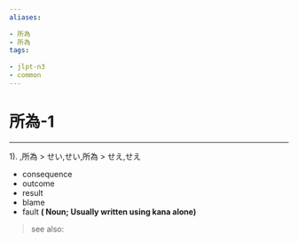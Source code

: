 ```yaml
---
aliases:
    
- 所為
- 所為
tags:
    
- jlpt-n3
- common
---
```


# 所為-1
---
1).
,所為 > せい,せい,所為 > せえ,せえ

- consequence
- outcome
- result
- blame
- fault
**( Noun; Usually written using kana alone)**
> see also: 
            